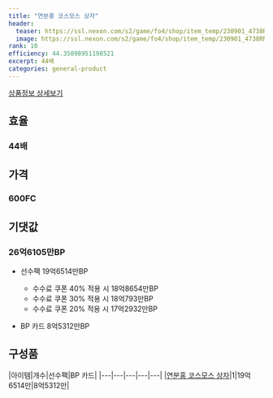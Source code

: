 ```yaml
---
title: "연분홍 코스모스 상자"
header:
  teaser: https://ssl.nexon.com/s2/game/fo4/shop/item_temp/230901_4738RN76AS92/201704156.png
  image: https://ssl.nexon.com/s2/game/fo4/shop/item_temp/230901_4738RN76AS92/201704156.png
rank: 10
efficiency: 44.35098951198521
excerpt: 44배
categories: general-product
---
```

[상품정보 상세보기](https://shop.fifaonline4.nexon.com/Shop/View?strPid=43224)

## 효율
### 44배
## 가격
### 600FC
## 기댓값
### 26억6105만BP
  - 선수팩 19억6514만BP
    - 수수료 쿠폰 40% 적용 시 18억8654만BP
    - 수수료 쿠폰 30% 적용 시 18억793만BP
    - 수수료 쿠폰 20% 적용 시 17억2932만BP

  - BP 카드 8억5312만BP

## 구성품

|아이템|개수|선수팩|BP 카드|
|---|---|---|---|---|
|[연분홍 코스모스 상자](/box/7231)|1|19억6514만|8억5312만|
